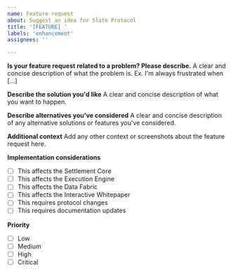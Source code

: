 ```yaml
---
name: Feature request
about: Suggest an idea for Slate Protocol
title: '[FEATURE] '
labels: 'enhancement'
assignees: ''

---
```


**Is your feature request related to a problem? Please describe.**
A clear and concise description of what the problem is. Ex. I'm always frustrated when [...]

**Describe the solution you'd like**
A clear and concise description of what you want to happen.

**Describe alternatives you've considered**
A clear and concise description of any alternative solutions or features you've considered.

**Additional context**
Add any other context or screenshots about the feature request here.

**Implementation considerations**
- [ ] This affects the Settlement Core
- [ ] This affects the Execution Engine  
- [ ] This affects the Data Fabric
- [ ] This affects the Interactive Whitepaper
- [ ] This requires protocol changes
- [ ] This requires documentation updates

**Priority**
- [ ] Low
- [ ] Medium  
- [ ] High
- [ ] Critical